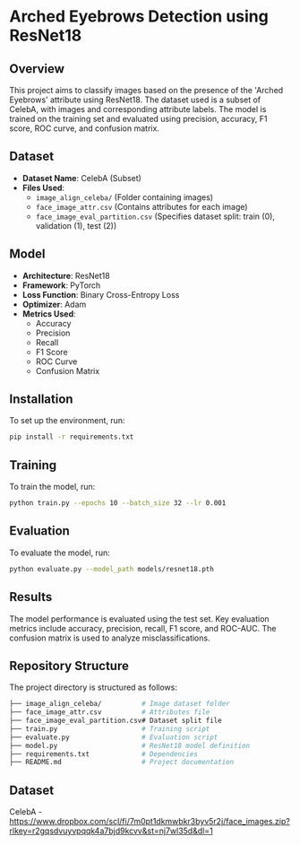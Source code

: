 # Arched Eyebrows Detection using ResNet18

## Overview
This project aims to classify images based on the presence of the 'Arched Eyebrows' attribute using ResNet18. The dataset used is a subset of CelebA, with images and corresponding attribute labels. The model is trained on the training set and evaluated using precision, accuracy, F1 score, ROC curve, and confusion matrix.

## Dataset
- **Dataset Name**: CelebA (Subset)
- **Files Used**:
  - `image_align_celeba/` (Folder containing images)
  - `face_image_attr.csv` (Contains attributes for each image)
  - `face_image_eval_partition.csv` (Specifies dataset split: train (0), validation (1), test (2))

## Model
- **Architecture**: ResNet18
- **Framework**: PyTorch
- **Loss Function**: Binary Cross-Entropy Loss
- **Optimizer**: Adam
- **Metrics Used**:
  - Accuracy
  - Precision
  - Recall
  - F1 Score
  - ROC Curve
  - Confusion Matrix

## Installation
To set up the environment, run:
```bash
pip install -r requirements.txt
```
## Training 
To train the model, run:
```bash
python train.py --epochs 10 --batch_size 32 --lr 0.001
```
## Evaluation
To evaluate the model, run:
```bash
python evaluate.py --model_path models/resnet18.pth
```
## Results
The model performance is evaluated using the test set.
Key evaluation metrics include accuracy, precision, recall, F1 score, and ROC-AUC.
The confusion matrix is used to analyze misclassifications.

## Repository Structure
The project directory is structured as follows:
```bash
├── image_align_celeba/          # Image dataset folder
├── face_image_attr.csv          # Attributes file
├── face_image_eval_partition.csv# Dataset split file
├── train.py                     # Training script
├── evaluate.py                  # Evaluation script
├── model.py                     # ResNet18 model definition
├── requirements.txt             # Dependencies
├── README.md                    # Project documentation
```

## Dataset
CelebA - https://www.dropbox.com/scl/fi/7m0pt1dkmwbkr3byv5r2j/face_images.zip?rlkey=r2gqsdvuyvpqqk4a7bjd9kcvv&st=nj7wl35d&dl=1

